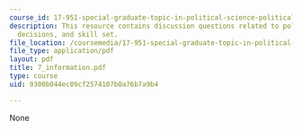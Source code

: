```yaml
---
course_id: 17-951-special-graduate-topic-in-political-science-political-behavior-fall-2005
description: This resource contains discussion questions related to political information,
  decisions, and skill set.
file_location: /coursemedia/17-951-special-graduate-topic-in-political-science-political-behavior-fall-2005/9300b044ec09cf2574107b0a76b7a9b4_7_information.pdf
file_type: application/pdf
layout: pdf
title: 7_information.pdf
type: course
uid: 9300b044ec09cf2574107b0a76b7a9b4

---
```

None